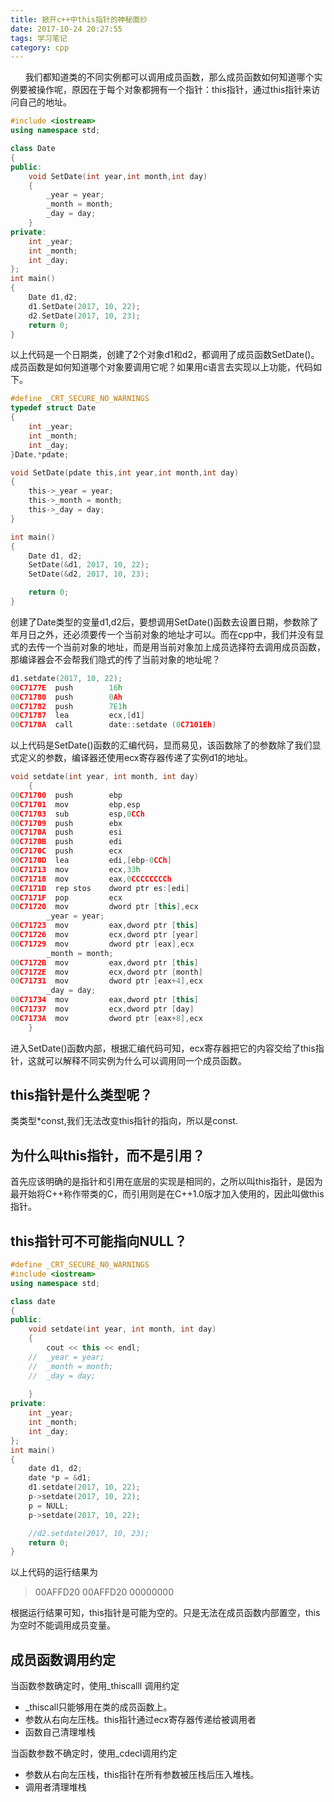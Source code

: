 ```yaml
---
title: 掀开c++中this指针的神秘面纱
date: 2017-10-24 20:27:55
tags: 学习笔记
category: cpp
---
```

&nbsp;&nbsp;&nbsp;&nbsp;&nbsp;&nbsp;我们都知道类的不同实例都可以调用成员函数，那么成员函数如何知道哪个实例要被操作呢，原因在于每个对象都拥有一个指针：this指针，通过this指针来访问自己的地址。
<!--more-->
```cpp
#include <iostream>
using namespace std;

class Date
{
public:
	void SetDate(int year,int month,int day)
	{
		_year = year;
		_month = month;
		_day = day;
	}
private:
	int _year;
	int _month;
	int _day;
};
int main()
{
	Date d1,d2;
	d1.SetDate(2017, 10, 22);
	d2.SetDate(2017, 10, 23);
	return 0;
}
```
以上代码是一个日期类，创建了2个对象d1和d2，都调用了成员函数SetDate()。成员函数是如何知道哪个对象要调用它呢？如果用c语言去实现以上功能，代码如下。
```c
#define _CRT_SECURE_NO_WARNINGS
typedef struct Date
{
	int _year;
	int _month;
	int _day;
}Date,*pdate;

void SetDate(pdate this,int year,int month,int day)
{
	this->_year = year;
	this->_month = month;
	this->_day = day;
}

int main()
{
	Date d1, d2;
	SetDate(&d1, 2017, 10, 22);
	SetDate(&d2, 2017, 10, 23);

	return 0;
}
```
创建了Date类型的变量d1,d2后，要想调用SetDate()函数去设置日期，参数除了年月日之外，还必须要传一个当前对象的地址才可以。而在cpp中，我们并没有显式的去传一个当前对象的地址，而是用当前对象加上成员选择符去调用成员函数，那编译器会不会帮我们隐式的传了当前对象的地址呢？
```cpp
d1.setdate(2017, 10, 22);
00C7177E  push        16h  
00C71780  push        0Ah  
00C71782  push        7E1h  
00C71787  lea         ecx,[d1]  
00C7178A  call        date::setdate (0C7101Eh)  
```
以上代码是SetDate()函数的汇编代码，显而易见，该函数除了的参数除了我们显式定义的参数，编译器还使用ecx寄存器传递了实例d1的地址。
```cpp
void setdate(int year, int month, int day)
	{
00C71700  push        ebp  
00C71701  mov         ebp,esp  
00C71703  sub         esp,0CCh  
00C71709  push        ebx  
00C7170A  push        esi  
00C7170B  push        edi  
00C7170C  push        ecx  
00C7170D  lea         edi,[ebp-0CCh]  
00C71713  mov         ecx,33h  
00C71718  mov         eax,0CCCCCCCCh  
00C7171D  rep stos    dword ptr es:[edi]  
00C7171F  pop         ecx  
00C71720  mov         dword ptr [this],ecx  
		_year = year;
00C71723  mov         eax,dword ptr [this]  
00C71726  mov         ecx,dword ptr [year]  
00C71729  mov         dword ptr [eax],ecx  
		_month = month;
00C7172B  mov         eax,dword ptr [this]  
00C7172E  mov         ecx,dword ptr [month]  
00C71731  mov         dword ptr [eax+4],ecx  
		_day = day;
00C71734  mov         eax,dword ptr [this]  
00C71737  mov         ecx,dword ptr [day]  
00C7173A  mov         dword ptr [eax+8],ecx  
	}
```
进入SetDate()函数内部，根据汇编代码可知，ecx寄存器把它的内容交给了this指针，这就可以解释不同实例为什么可以调用同一个成员函数。
## this指针是什么类型呢？
类类型*const,我们无法改变this指针的指向，所以是const.
## 为什么叫this指针，而不是引用？
首先应该明确的是指针和引用在底层的实现是相同的，之所以叫this指针，是因为最开始将C++称作带类的C，而引用则是在C++1.0版才加入使用的，因此叫做this指针。
## this指针可不可能指向NULL？
```cpp
#define _CRT_SECURE_NO_WARNINGS
#include <iostream>
using namespace std;

class date
{
public:
	void setdate(int year, int month, int day)
	{
		cout << this << endl;
	//	_year = year;
	//	_month = month;
	//	_day = day;
		
	}
private:
	int _year;
	int _month;
	int _day;
};
int main()
{
	date d1, d2;
	date *p = &d1;
	d1.setdate(2017, 10, 22);
	p->setdate(2017, 10, 22);
	p = NULL;
	p->setdate(2017, 10, 22);

	//d2.setdate(2017, 10, 23);
	return 0;
}
```
以上代码的运行结果为

> 00AFFD20
00AFFD20
00000000

根据运行结果可知，this指针是可能为空的。只是无法在成员函数内部置空，this为空时不能调用成员变量。
## 成员函数调用约定
当函数参数确定时，使用_thiscalll 调用约定
- _thiscall只能够用在类的成员函数上。
- 参数从右向左压栈。this指针通过ecx寄存器传递给被调用者
- 函数自己清理堆栈

当函数参数不确定时，使用_cdecl调用约定
- 参数从右向左压栈，this指针在所有参数被压栈后压入堆栈。
- 调用者清理堆栈

